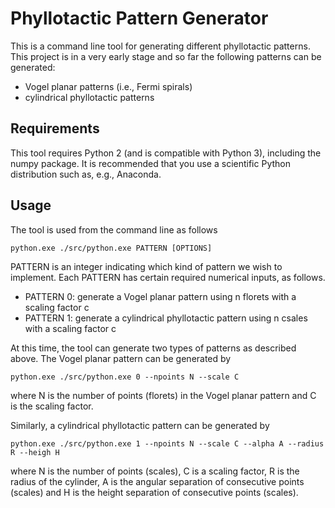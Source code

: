# Phyllotactic Pattern Generator
This is a command line tool for generating different phyllotactic patterns.  This project is in a very early stage and so far the following patterns can be generated:
* Vogel planar patterns (i.e., Fermi spirals)
* cylindrical phyllotactic patterns

## Requirements
This tool requires Python 2 (and is compatible with Python 3), including the numpy package.  It is recommended that you use a scientific Python distribution such as, e.g., Anaconda.

## Usage
The tool is used from the command line as follows
```
python.exe ./src/python.exe PATTERN [OPTIONS]
```
PATTERN is an integer indicating which kind of pattern we wish to implement.  Each PATTERN has certain required numerical inputs, as follows.

* PATTERN 0: generate a Vogel planar pattern using n florets with a scaling factor c
* PATTERN 1: generate a cylindrical phyllotactic pattern using n csales with a scaling factor c

At this time, the tool can generate two types of patterns as described above.  The Vogel planar pattern can be generated by 
```
python.exe ./src/python.exe 0 --npoints N --scale C
```
where N is the number of points (florets) in the Vogel planar pattern and C is the scaling factor.

Similarly, a cylindrical phyllotactic pattern can be generated by
```
python.exe ./src/python.exe 1 --npoints N --scale C --alpha A --radius R --heigh H
```
where N is the number of points (scales), C is a scaling factor, R is the radius of the cylinder, A is the angular separation of consecutive points (scales) and H is the height separation of consecutive points (scales). 

